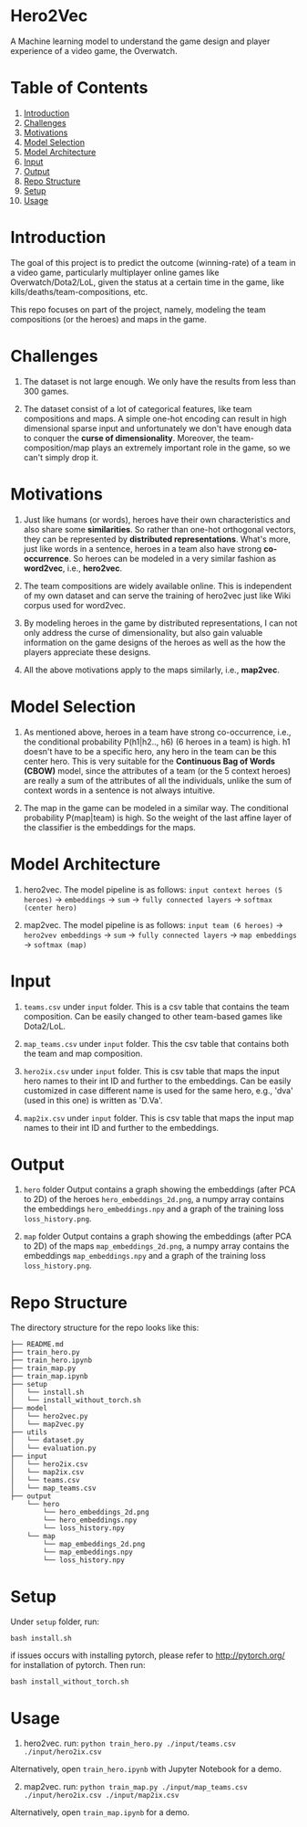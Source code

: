 # Hero2Vec
A Machine learning model to understand the game design and player experience of a video game, the Overwatch.

# Table of Contents
1. [Introduction](README.md#introduction)
2. [Challenges](README.md#challenges)
3. [Motivations](README.md#motivations)
4. [Model Selection](README.md#model-selection)
5. [Model Architecture](README.md#model-architecture)
6. [Input](README.md#input)
7. [Output](README.md#output)
8. [Repo Structure](README.md#repo-structure)
9. [Setup](README.md#setup)
10. [Usage](README.md#usage)

# Introduction

The goal of this project is to predict the outcome (winning-rate) of a team in a video game, particularly multiplayer online games like Overwatch/Dota2/LoL, given the status at a certain time in the game, like kills/deaths/team-compositions, etc.

This repo focuses on part of the project, namely, modeling the team compositions (or the heroes) and maps in the game.

# Challenges

1. The dataset is not large enough. We only have the results from less than 300 games.

2. The dataset consist of a lot of categorical features, like team compositions and maps. A simple one-hot encoding can result in high dimensional sparse input and unfortunately we don't have enough data to conquer the **curse of dimensionality**. Moreover, the team-composition/map plays an extremely important role in the game, so we can't simply drop it.

# Motivations

1. Just like humans (or words), heroes have their own characteristics and also share some **similarities**. So rather than one-hot orthogonal vectors, they can be represented by **distributed representations**. What's more, just like words in a sentence, heroes in a team also have strong **co-occurrence**. So heroes can be modeled in a very similar fashion as **word2vec**, i.e., **hero2vec**.

2. The team compositions are widely available online. This is independent of my own dataset and can serve the training of hero2vec just like Wiki corpus used for word2vec.

3. By modeling heroes in the game by distributed representations, I can not only address the curse of dimensionality, but also gain valuable information on the game designs of the heroes as well as the how the players appreciate these designs.

4. All the above motivations apply to the maps similarly, i.e., **map2vec**.

# Model Selection

1. As mentioned above, heroes in a team have strong co-occurrence, i.e., the conditional probability P(h1|h2.., h6) (6 heroes in a team) is high. h1 doesn't have to be a specific hero, any hero in the team can be this center hero. This is very suitable for the **Continuous Bag of Words (CBOW)** model, since the attributes of a team (or the 5 context heroes) are really a sum of the attributes of all the individuals, unlike the sum of context words in a sentence is not always intuitive.

2. The map in the game can be modeled in a similar way. The conditional probability P(map|team) is high. So the weight of the last affine layer of the classifier is the embeddings for the maps.

# Model Architecture

1. hero2vec. The model pipeline is as follows:
`input context heroes (5 heroes)` -> `embeddings` -> `sum` -> `fully connected layers` -> `softmax (center hero)`

2. map2vec. The model pipeline is as follows:
`input team (6 heroes)` -> `hero2vev embeddings` -> `sum` -> `fully connected layers` -> `map embeddings` -> `softmax (map)`

# Input

1. `teams.csv` under `input` folder. This is a csv table that contains the team composition. Can be easily changed to other team-based games like Dota2/LoL.

2. `map_teams.csv` under `input` folder. This the csv table that contains both the team and map composition.

3. `hero2ix.csv` under `input` folder. This is csv table that maps the input hero names to their int ID and further to the embeddings. Can be easily customized in case different name is used for the same hero, e.g., 'dva' (used in this one) is written as 'D.Va'.

4. `map2ix.csv` under `input` folder. This is csv table that maps the input map names to their int ID and further to the embeddings.

# Output

1. `hero` folder
Output contains a graph showing the embeddings (after PCA to 2D) of the heroes `hero_embeddings_2d.png`, a numpy array contains the embeddings `hero_embeddings.npy` and a graph of the training loss `loss_history.png`.

2. `map` folder
Output contains a graph showing the embeddings (after PCA to 2D) of the maps `map_embeddings_2d.png`, a numpy array contains the embeddings `map_embeddings.npy` and a graph of the training loss `loss_history.png`.

# Repo Structure

The directory structure for the repo looks like this:

    ├── README.md
    ├── train_hero.py
    ├── train_hero.ipynb
    ├── train_map.py
    ├── train_map.ipynb
    ├── setup
    │   └── install.sh
    │   └── install_without_torch.sh
    ├── model
    │   └── hero2vec.py
    │   └── map2vec.py
    ├── utils
    │   └── dataset.py
    │   └── evaluation.py
    ├── input
    │   └── hero2ix.csv
    │   └── map2ix.csv
    │   └── teams.csv
    │   └── map_teams.csv
    ├── output
        └── hero
            └── hero_embeddings_2d.png
            └── hero_embeddings.npy
            └── loss_history.npy
        └── map
            └── map_embeddings_2d.png
            └── map_embeddings.npy
            └── loss_history.npy
# Setup

Under `setup` folder, run:

`bash install.sh`

if issues occurs with installing pytorch, please refer to http://pytorch.org/ for installation of pytorch. Then run:

`bash install_without_torch.sh`

# Usage

1. hero2vec. run: `python train_hero.py ./input/teams.csv ./input/hero2ix.csv`

Alternatively, open `train_hero.ipynb` with Jupyter Notebook for a demo.

2. map2vec. run: `python train_map.py ./input/map_teams.csv ./input/hero2ix.csv ./input/map2ix.csv`

Alternatively, open `train_map.ipynb` for a demo.
